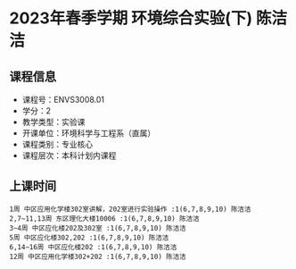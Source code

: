 # 2023年春季学期 环境综合实验(下) 陈洁洁






## 课程信息

- 课程号：ENVS3008.01
- 学分：2
- 教学类型：实验课
- 开课单位：环境科学与工程系（直属）
- 课程类别：专业核心
- 课程层次：本科计划内课程

## 上课时间

```
1周 中区应用化学楼302室讲解，202室进行实验操作 :1(6,7,8,9,10) 陈洁洁
2,7~11,13周 东区理化大楼10006 :1(6,7,8,9,10) 陈洁洁
3~4周 中区应化楼202及302室 :1(6,7,8,9,10) 陈洁洁
5周 中区应化楼302,202 :1(6,7,8,9,10) 陈洁洁
6,14~16周 中区应化楼202 :1(6,7,8,9,10) 陈洁洁
12周 中区应用化学楼302+202 :1(6,7,8,9,10) 陈洁洁
```

